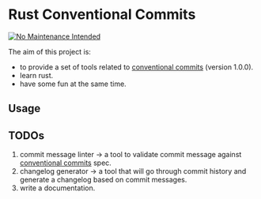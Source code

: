 # Rust Conventional Commits

[![No Maintenance Intended](http://unmaintained.tech/badge.svg)](http://unmaintained.tech/)

The aim of this project is:
- to provide a set of tools related to [conventional commits][0] (version 1.0.0).
- learn rust.
- have some fun at the same time.

## Usage


## TODOs

1. commit message linter -> a tool to validate commit message against [conventional commits][0] spec.
2. changelog generator -> a tool that will go through commit history and generate a changelog based on commit messages.
3. write a documentation.

[0]: https://www.conventionalcommits.org/en/v1.0.0/
